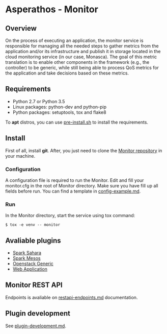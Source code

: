 # Asperathos - Monitor

## Overview
On the process of executing an application, the monitor service is responsible for managing all the needed steps to gather metrics from the application and/or its infrastructure and publish it in storage located in the cloud monitoring service (in our case, Monasca). The goal of this metric translation is to enable other components in the framework (e.g., the controller) to be generic, while still being able to process QoS metrics for the application and take decisions based on these metrics.

## Requirements
* Python 2.7 or Python 3.5
* Linux packages: python-dev and python-pip
* Python packages: setuptools, tox and flake8

To **apt** distros, you can use [pre-install.sh](https://github.com/bigsea-ufcg/bigsea-monitor/tree/refactor/tools/pre-install.sh) to install the requirements.

## Install
First of all, install **git**. After, you just need to clone the [Monitor repository](https://github.com/bigsea-ufcg/bigsea-monitor.git) in your machine.

### Configuration
A configuration file is required to run the Monitor. Edit and fill your monitor.cfg in the root of Monitor directory. Make sure you have fill up all fields before run.
You can find a template in [config-example.md](https://github.com/bigsea-ufcg/bigsea-monitor/tree/refactor/docs/config-example.md). 

### Run
In the Monitor directory, start the service using tox command:
```
$ tox -e venv -- monitor
```

## Avaliable plugins
* [Spark Sahara](https://github.com/bigsea-ufcg/bigsea-monitor/tree/refactor/docs/plugins/spark_sahara.md)
* [Spark Mesos](https://github.com/bigsea-ufcg/bigsea-monitor/tree/refactor/docs/plugins/spark_mesos.md)
* [Openstack Generic](https://github.com/bigsea-ufcg/bigsea-monitor/tree/refactor/docs/plugins/openstack_generic.md)
* [Web Application](https://github.com/bigsea-ufcg/bigsea-monitor/tree/refactor/docs/plugins/web_app.md)

## Monitor REST API
Endpoints is avaliable on [restapi-endpoints.md](https://github.com/bigsea-ufcg/bigsea-monitor/tree/refactor/docs/restapi-endpoints.md) documentation.

## Plugin development
See [plugin-development.md](https://github.com/bigsea-ufcg/bigsea-monitor/tree/refactor/docs/plugin-development.md).
